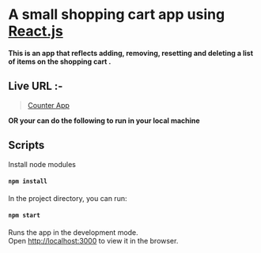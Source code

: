 # A small shopping cart app using [React.js](https://reactjs.org)

**This is an app that reflects adding, removing, resetting and deleting a list of items on the shopping cart .**

## Live URL :-

> [Counter App](https://focused-jackson-316d61.netlify.app/)

**OR your can do the following to run in your local machine**

## Scripts

Install node modules

#### `npm install`

In the project directory, you can run:

#### `npm start`

Runs the app in the development mode.<br>
Open [http://localhost:3000](http://localhost:3000) to view it in the browser.
